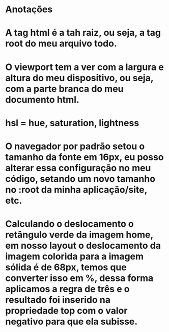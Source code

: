 # Anotações

# A tag html é a tah raiz, ou seja, a tag root do meu arquivo todo.

# O viewport tem a ver com a largura e altura do meu dispositivo, ou seja, com a parte branca do meu documento html.

# hsl = hue, saturation, lightness

# O navegador por padrão setou o tamanho da fonte em 16px, eu posso alterar essa configuração no meu código, setando um novo tamanho no :root da minha aplicação/site, etc.

# Calculando o deslocamento o retângulo verde da imagem home, em nosso layout o deslocamento da imagem colorida para a imagem sólida é de 68px, temos que converter isso em %, dessa forma aplicamos a regra de três e o resultado foi inserido na propriedade top com o valor negativo para que ela subisse.
